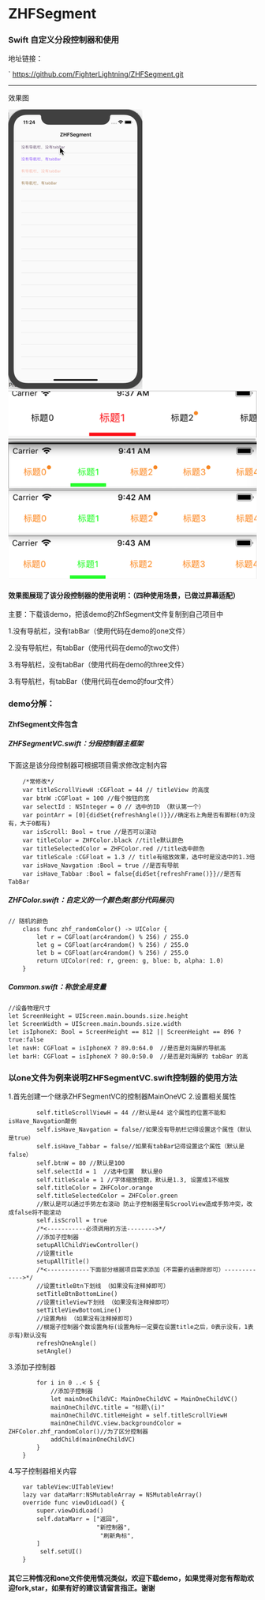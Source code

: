 # ZHFSegment
### Swift 自定义分段控制器和使用

地址链接：

`
https://github.com/FighterLightning/ZHFSegment.git

---

效果图
 
 ![](./ZHFSegment/1.gif)      ![](./ZHFSegment/1.png)



####  效果图展现了该分段控制器的使用说明：（四种使用场景，已做过屏幕适配）

主要：下载该demo，把该demo的ZhfSegment文件复制到自己项目中

1.没有导航栏，没有tabBar（使用代码在demo的one文件）

2.没有导航栏，有tabBar（使用代码在demo的two文件）

3.有导航栏，没有tabBar（使用代码在demo的three文件）

3.有导航栏，有tabBar（使用代码在demo的four文件）

### demo分解：
#### ZhfSegment文件包含
##### ZHFSegmentVC.swift：分段控制器主框架
下面这是该分段控制器可根据项目需求修改定制内容
``` 
    /*常修改*/
    var titleScrollViewH :CGFloat = 44 // titleView 的高度
    var btnW :CGFloat = 100 //每个按钮的宽
    var selectId : NSInteger = 0 // 选中的ID （默认第一个）
    var pointArr = [0]{didSet{refreshAngle()}}//确定右上角是否有脚标(0为没有，大于0都有)
    var isScroll: Bool = true //是否可以滚动
    var titleColor = ZHFColor.black //title默认颜色
    var titleSelectedColor = ZHFColor.red //title选中颜色
    var titleScale :CGFloat = 1.3 // title有缩放效果，选中时是没选中的1.3倍
    var isHave_Navgation :Bool = true //是否有导航
    var isHave_Tabbar :Bool = false{didSet{refreshFrame()}}//是否有TabBar
```
##### ZHFColor.swift：自定义的一个颜色类(部分代码展示)
```
// 随机的颜色
    class func zhf_randomColor() -> UIColor {
        let r = CGFloat(arc4random() % 256) / 255.0
        let g = CGFloat(arc4random() % 256) / 255.0
        let b = CGFloat(arc4random() % 256) / 255.0
        return UIColor(red: r, green: g, blue: b, alpha: 1.0)
    }
```
#####  Common.swift：称放全局变量
```
//设备物理尺寸
let ScreenHeight = UIScreen.main.bounds.size.height
let ScreenWidth = UIScreen.main.bounds.size.width
let isIphoneX: Bool = ScreenHeight == 812 || ScreenHeight == 896 ?true:false
let navH: CGFloat = isIphoneX ? 89.0:64.0  //是否是刘海屏的导航高
let barH: CGFloat = isIphoneX ? 80.0:50.0  //是否是刘海屏的 tabBar 的高
```
###  以one文件为例来说明ZHFSegmentVC.swift控制器的使用方法
1.首先创建一个继承ZHFSegmentVC的控制器MainOneVC
2.设置相关属性
``` /*<------------可修改属性，默认的话可以不做处理------------->*/
        self.titleScrollViewH = 44 //默认是44 这个属性的位置不能和isHave_Navgation颠倒
        self.isHave_Navgation = false//如果没有导航栏记得设置这个属性（默认是true）
        self.isHave_Tabbar = false//如果有tabBar记得设置这个属性（默认是false）
        self.btnW = 80 //默认是100
        self.selectId = 1  //选中位置  默认是0
        self.titleScale = 1 //字体缩放倍数，默认是1.3, 设置成1不缩放
        self.titleColor = ZHFColor.orange
        self.titleSelectedColor = ZHFColor.green
        //默认是可以通过手势左右滚动 防止子控制器里有ScroolView造成手势冲突，改成false将不能滚动
        self.isScroll = true
        /*<-----------必须调用的方法-------->*/
        //添加子控制器
        setupAllChildViewController()
        //设置title
        setupAllTitle()
        /*<------------下面部分根据项目需求添加（不需要的话删除即可）------------->*/
        //设置titleBtn下划线 （如果没有注释掉即可）
        setTitleBtnBottomLine()
        //设置titleView下划线 （如果没有注释掉即可）
        setTitleViewBottomLine()
        //设置角标 （如果没有注释掉即可)
        //根据子控制器个数设置角标(设置角标一定要在设置title之后，0表示没有，1表示有)默认没有
        refreshOneAngle()
        setAngle()
```
3.添加子控制器
``` func setupAllChildViewController(){
        for i in 0 ..< 5 {
            //添加子控制器
            let mainOneChildVC: MainOneChildVC = MainOneChildVC()
            mainOneChildVC.title = "标题\(i)"
            mainOneChildVC.titleHeight = self.titleScrollViewH
            mainOneChildVC.view.backgroundColor = ZHFColor.zhf_randomColor()//为了区分控制器
            addChild(mainOneChildVC)
        }
    }
```
4.写子控制器相关内容
``` var titleHeight: CGFloat = 44.0 //这个是titleScroolView的高，防止中途修改我这里传过来使用，仅供参考
    var tableView:UITableView!
    lazy var dataMarr:NSMutableArray = NSMutableArray()
    override func viewDidLoad() {
        super.viewDidLoad()
        self.dataMarr = ["返回",
                         "新控制器",
                          "刷新角标",
        ]
         self.setUI()
    }
```
#### 其它三种情况和one文件使用情况类似，欢迎下载demo，如果觉得对您有帮助欢迎fork,star，如果有好的建议请留言指正。谢谢


